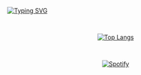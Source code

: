 [![Typing SVG](https://readme-typing-svg.demolab.com?font=Chango&pause=1000&color=ffefda&center=true&vCenter=true&width=510&lines=hi!+%E3%83%BE(%EF%BC%BE-%EF%BC%BE)%E3%83%8E)](https://github.com/rafaelsutiono)

&nbsp;<div align="center">
[![Top Langs](https://statss-rafaelsutiono.vercel.app/api/top-langs/?username=rafaelsutiono&exclude_repo=sptfy,stats&langs_count=6&layout=compact&border_color=ffffff&bg_color=45,062533,221433,271433&text_color=f7f7f7&title_color=f7f7f7&card_width=430)](https://github.com/rafaelsutiono/rafaelsutiono)
</div>

&nbsp;<div align="center">
  [![Spotify](https://sptfy-rafaelsutiono.vercel.app/api/spotify?border_color=ffffff)](https://open.spotify.com/user/21avwkvu5ymc66l243cvlgn2q)
</div>

